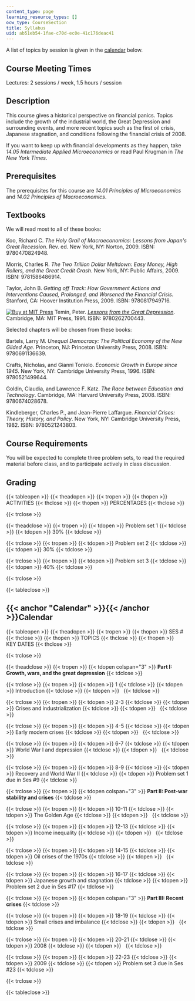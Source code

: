 ```yaml
---
content_type: page
learning_resource_types: []
ocw_type: CourseSection
title: Syllabus
uid: ab51eb54-1fae-c70d-ec0e-41c176deac41
---
```


A list of topics by session is given in the [calendar](#Calendar) below.

Course Meeting Times
--------------------

Lectures: 2 sessions / week, 1.5 hours / session

Description
-----------

This course gives a historical perspective on financial panics. Topics include the growth of the industrial world, the Great Depression and surrounding events, and more recent topics such as the first oil crisis, Japanese stagnation, and conditions following the financial crisis of 2008.

If you want to keep up with financial developments as they happen, take _14.05 Intermediate Applied Microeconomics_ or read Paul Krugman in _The New York Times_.

Prerequisites
-------------

The prerequisites for this course are _14.01 Principles of Microeconomics_ and _14.02 Principles of Macroeconomics_.

Textbooks
---------

We will read most to all of these books:

Koo, Richard C. _The Holy Grail of Macroeconomics: Lessons from Japan's Great Recession_. Rev. ed. New York, NY: Norton, 2009. ISBN: 9780470824948.

Morris, Charles R. _The Two Trillion Dollar Meltdown: Easy Money, High Rollers, and the Great Credit Crash_. New York, NY: Public Affairs, 2009. ISBN: 9781586486914.

Taylor, John B. _Getting off Track: How Government Actions and Interventions Caused, Prolonged, and Worsened the Financial Crisis_. Stanford, CA: Hoover Institution Press, 2009. ISBN: 9780817949716.

[![Buy at MIT Press](/images/mp_logo.gif)](https://mitpress.mit.edu/9780262700443) Temin, Peter. [_Lessons from the Great Depression_](https://mitpress.mit.edu/9780262700443). Cambridge, MA: MIT Press, 1991. ISBN: 9780262700443.

Selected chapters will be chosen from these books:

Bartels, Larry M. _Unequal Democracy: The Political Economy of the New Gilded Age_. Princeton, NJ: Princeton University Press, 2008. ISBN: 9780691136639.

Crafts, Nicholas, and Gianni Toniolo. _Economic Growth in Europe since 1945_. New York, NY: Cambridge University Press, 1996. ISBN: 9780521499644.

Goldin, Claudia, and Lawrence F. Katz. _The Race between Education and Technology_. Cambridge, MA: Harvard University Press, 2008. ISBN: 9780674028678.

Kindleberger, Charles P., and Jean-Pierre Laffargue. _Financial Crises: Theory, History, and Policy_. New York, NY: Cambridge University Press, 1982. ISBN: 9780521243803.

Course Requirements
-------------------

You will be expected to complete three problem sets, to read the required material before class, and to participate actively in class discussion.

Grading
-------

{{< tableopen >}}
{{< theadopen >}}
{{< tropen >}}
{{< thopen >}}
ACTIVITIES
{{< thclose >}}
{{< thopen >}}
PERCENTAGES
{{< thclose >}}

{{< trclose >}}

{{< theadclose >}}
{{< tropen >}}
{{< tdopen >}}
Problem set 1
{{< tdclose >}}
{{< tdopen >}}
30%
{{< tdclose >}}

{{< trclose >}}
{{< tropen >}}
{{< tdopen >}}
Problem set 2
{{< tdclose >}}
{{< tdopen >}}
30%
{{< tdclose >}}

{{< trclose >}}
{{< tropen >}}
{{< tdopen >}}
Problem set 3
{{< tdclose >}}
{{< tdopen >}}
40%
{{< tdclose >}}

{{< trclose >}}

{{< tableclose >}}

{{< anchor "Calendar" >}}{{< /anchor >}}Calendar
------------------------------------------------

{{< tableopen >}}
{{< theadopen >}}
{{< tropen >}}
{{< thopen >}}
SES #
{{< thclose >}}
{{< thopen >}}
TOPICS
{{< thclose >}}
{{< thopen >}}
KEY DATES
{{< thclose >}}

{{< trclose >}}

{{< theadclose >}}
{{< tropen >}}
{{< tdopen colspan="3" >}}
**Part I: Growth, wars, and the great depression**
{{< tdclose >}}

{{< trclose >}}
{{< tropen >}}
{{< tdopen >}}
1
{{< tdclose >}}
{{< tdopen >}}
Introduction
{{< tdclose >}}
{{< tdopen >}}
 
{{< tdclose >}}

{{< trclose >}}
{{< tropen >}}
{{< tdopen >}}
2-3
{{< tdclose >}}
{{< tdopen >}}
Crises and industrialization
{{< tdclose >}}
{{< tdopen >}}
 
{{< tdclose >}}

{{< trclose >}}
{{< tropen >}}
{{< tdopen >}}
4-5
{{< tdclose >}}
{{< tdopen >}}
Early modern crises
{{< tdclose >}}
{{< tdopen >}}
 
{{< tdclose >}}

{{< trclose >}}
{{< tropen >}}
{{< tdopen >}}
6-7
{{< tdclose >}}
{{< tdopen >}}
World War I and depression
{{< tdclose >}}
{{< tdopen >}}
 
{{< tdclose >}}

{{< trclose >}}
{{< tropen >}}
{{< tdopen >}}
8-9
{{< tdclose >}}
{{< tdopen >}}
Recovery and World War II
{{< tdclose >}}
{{< tdopen >}}
Problem set 1 due in Ses #9
{{< tdclose >}}

{{< trclose >}}
{{< tropen >}}
{{< tdopen colspan="3" >}}
**Part II: Post-war stability and crises**
{{< tdclose >}}

{{< trclose >}}
{{< tropen >}}
{{< tdopen >}}
10-11
{{< tdclose >}}
{{< tdopen >}}
The Golden Age
{{< tdclose >}}
{{< tdopen >}}
 
{{< tdclose >}}

{{< trclose >}}
{{< tropen >}}
{{< tdopen >}}
12-13
{{< tdclose >}}
{{< tdopen >}}
Income inequality
{{< tdclose >}}
{{< tdopen >}}
 
{{< tdclose >}}

{{< trclose >}}
{{< tropen >}}
{{< tdopen >}}
14-15
{{< tdclose >}}
{{< tdopen >}}
Oil crises of the 1970s
{{< tdclose >}}
{{< tdopen >}}
 
{{< tdclose >}}

{{< trclose >}}
{{< tropen >}}
{{< tdopen >}}
16-17
{{< tdclose >}}
{{< tdopen >}}
Japanese growth and stagnation
{{< tdclose >}}
{{< tdopen >}}
Problem set 2 due in Ses #17
{{< tdclose >}}

{{< trclose >}}
{{< tropen >}}
{{< tdopen colspan="3" >}}
**Part III: Recent crises**
{{< tdclose >}}

{{< trclose >}}
{{< tropen >}}
{{< tdopen >}}
18-19
{{< tdclose >}}
{{< tdopen >}}
Small crises and imbalance
{{< tdclose >}}
{{< tdopen >}}
 
{{< tdclose >}}

{{< trclose >}}
{{< tropen >}}
{{< tdopen >}}
20-21
{{< tdclose >}}
{{< tdopen >}}
2008
{{< tdclose >}}
{{< tdopen >}}
 
{{< tdclose >}}

{{< trclose >}}
{{< tropen >}}
{{< tdopen >}}
22-23
{{< tdclose >}}
{{< tdopen >}}
2009
{{< tdclose >}}
{{< tdopen >}}
Problem set 3 due in Ses #23
{{< tdclose >}}

{{< trclose >}}

{{< tableclose >}}